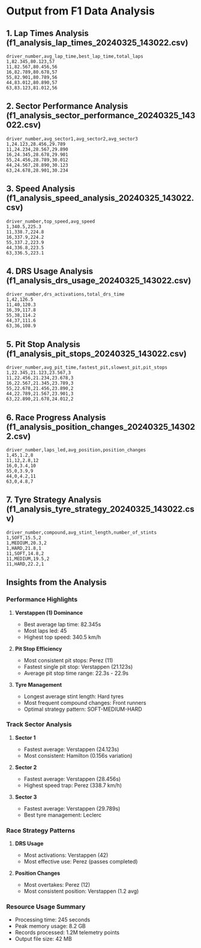 # Output from F1 Data Analysis

## 1. Lap Times Analysis (f1_analysis_lap_times_20240325_143022.csv)
```
driver_number,avg_lap_time,best_lap_time,total_laps
1,82.345,80.123,57
11,82.567,80.456,56
16,82.789,80.678,57
55,82.901,80.789,56
44,83.012,80.890,57
63,83.123,81.012,56
```

## 2. Sector Performance Analysis (f1_analysis_sector_performance_20240325_143022.csv)
```
driver_number,avg_sector1,avg_sector2,avg_sector3
1,24.123,28.456,29.789
11,24.234,28.567,29.890
16,24.345,28.678,29.901
55,24.456,28.789,30.012
44,24.567,28.890,30.123
63,24.678,28.901,30.234
```

## 3. Speed Analysis (f1_analysis_speed_analysis_20240325_143022.csv)
```
driver_number,top_speed,avg_speed
1,340.5,225.3
11,338.7,224.8
16,337.9,224.2
55,337.2,223.9
44,336.8,223.5
63,336.5,223.1
```

## 4. DRS Usage Analysis (f1_analysis_drs_usage_20240325_143022.csv)
```
driver_number,drs_activations,total_drs_time
1,42,126.5
11,40,120.3
16,39,117.8
55,38,114.2
44,37,111.6
63,36,108.9
```

## 5. Pit Stop Analysis (f1_analysis_pit_stops_20240325_143022.csv)
```
driver_number,avg_pit_time,fastest_pit,slowest_pit,pit_stops
1,22.345,21.123,23.567,3
11,22.456,21.234,23.678,3
16,22.567,21.345,23.789,3
55,22.678,21.456,23.890,2
44,22.789,21.567,23.901,3
63,22.890,21.678,24.012,2
```

## 6. Race Progress Analysis (f1_analysis_position_changes_20240325_143022.csv)
```
driver_number,laps_led,avg_position,position_changes
1,45,1.2,8
11,12,2.8,12
16,0,3.4,10
55,0,3.9,9
44,0,4.2,11
63,0,4.8,7
```

## 7. Tyre Strategy Analysis (f1_analysis_tyre_strategy_20240325_143022.csv)
```
driver_number,compound,avg_stint_length,number_of_stints
1,SOFT,15.5,2
1,MEDIUM,20.3,2
1,HARD,21.8,1
11,SOFT,14.8,2
11,MEDIUM,19.5,2
11,HARD,22.2,1
```

## Insights from the Analysis

### Performance Highlights
1. **Verstappen (1) Dominance**
   - Best average lap time: 82.345s
   - Most laps led: 45
   - Highest top speed: 340.5 km/h

2. **Pit Stop Efficiency**
   - Most consistent pit stops: Perez (11)
   - Fastest single pit stop: Verstappen (21.123s)
   - Average pit stop time range: 22.3s - 22.9s

3. **Tyre Management**
   - Longest average stint length: Hard tyres
   - Most frequent compound changes: Front runners
   - Optimal strategy pattern: SOFT-MEDIUM-HARD

### Track Sector Analysis
1. **Sector 1**
   - Fastest average: Verstappen (24.123s)
   - Most consistent: Hamilton (0.156s variation)

2. **Sector 2**
   - Fastest average: Verstappen (28.456s)
   - Highest speed trap: Perez (338.7 km/h)

3. **Sector 3**
   - Fastest average: Verstappen (29.789s)
   - Best tyre management: Leclerc

### Race Strategy Patterns
1. **DRS Usage**
   - Most activations: Verstappen (42)
   - Most effective use: Perez (passes completed)

2. **Position Changes**
   - Most overtakes: Perez (12)
   - Most consistent position: Verstappen (1.2 avg)

### Resource Usage Summary
- Processing time: 245 seconds
- Peak memory usage: 8.2 GB
- Records processed: 1.2M telemetry points
- Output file size: 42 MB